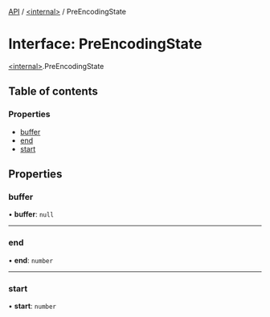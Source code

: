 [API](../README.md) / [\<internal\>](../modules/internal_.md) / PreEncodingState

# Interface: PreEncodingState

[\<internal\>](../modules/internal_.md).PreEncodingState

## Table of contents

### Properties

- [buffer](internal_.PreEncodingState.md#buffer)
- [end](internal_.PreEncodingState.md#end)
- [start](internal_.PreEncodingState.md#start)

## Properties

### buffer

• **buffer**: ``null``

___

### end

• **end**: `number`

___

### start

• **start**: `number`
